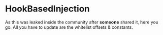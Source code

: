 # HookBasedInjection

As this was leaked inside the community after **someone** shared it, here you go.
All you have to update are the whitelist offsets & constants.
